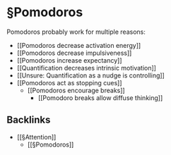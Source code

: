# §Pomodoros
Pomodoros probably work for multiple reasons:
* [[Pomodoros decrease activation energy]]
* [[Pomodoros decrease impulsiveness]]
* [[Pomodoros increase expectancy]]
* [[Quantification decreases intrinsic motivation]]
* [[Unsure: Quantification as a nudge is controlling]]
* [[Pomodoros act as stopping cues]]
	* [[Pomodoros encourage breaks]]
		* [[Pomodoro breaks allow diffuse thinking]]

## Backlinks
* [[§Attention]]
	* [[§Pomodoros]]

<!-- #p1 -->

<!-- {BearID:4F849AC4-ABA8-4452-8469-912DED80D55F-65101-00001678576FA031} -->
